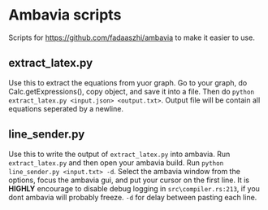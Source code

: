 # Ambavia scripts
Scripts for https://github.com/fadaaszhi/ambavia to make it easier to use. 

## extract_latex.py
Use this to extract the equations from yuor graph. Go to your graph, do Calc.getExpressions(), copy object, and save it into a file. Then do `python extract_latex.py <input.json> <output.txt>`. Output file will be contain all equations seperated by a newline.

## line_sender.py
Use this to write the output of `extract_latex.py` into ambavia. Run `extract_latex.py` and then open your ambavia build. Run `python line_sender.py <input.txt> -d`. Select the ambavia window from the options, focus the ambavia gui, and put your cursor on the first line. It is **HIGHLY** encourage to disable debug logging in `src\compiler.rs:213`, if you dont ambavia will probably freeze. `-d` for delay between pasting each line.
